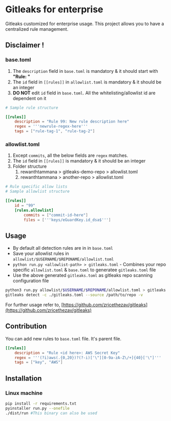# Gitleaks for enterprise

Gitleaks customized for enterprise usage. This project allows you to have a centralized rule management.

## Disclaimer !

### base.toml

1. The `description` field in `base.toml` is mandatory & it should start with **"Rule: <id>"**
1. The `id` field in `[[rules]]` in `allowlist.toml` is mandatory & it should be an integer
1. **DO NOT** edit `id` field in `base.toml`. All the whitelisting/allowlist id are dependent on it

```toml
# Sample rule structure

[[rules]]
    description = "Rule 99: New rule description here"
    regex = '''newrule-regex-here'''
    tags = ["rule-tag-1", "rule-tag-2"]
```

### allowlist.toml

1. Except `commits`, all the below fields are `regex` matches.
1. The `id` field in `[[rules]]` is mandatory & it should be an integer
1. Folder structure
    1. rewanthtammana > gitleaks-demo-repo > allowlist.toml
    1. rewanthtammana > another-repo > allowlist.toml

```toml
# Rule specific allow lists
# Sample allowlist structure

[[rules]]
    id = "99"
    [rules.allowlist]
        commits = ["commit-id-here"]
        files = ['''keys/eGuardKey.id_dsa$''']
```
  
## Usage

* By default all detection rules are in in `base.toml`
* Save your allowlist rules in `allowlist/$USERNAME/$REPONAME/allowlist.toml`
* `python run.py <allowlist-path> > gitleaks.toml` - Combines your repo specific `allowlist.toml` & `base.toml` to generatee `gitleaks.toml` file
* Use the above generated `gitleaks.toml` as gitleaks repo scanning configuration file

```bash
python3 run.py allowlist/$USERNAME/$REPONAME/allowlist.toml > gitleaks.toml
gitleaks detect -c ./gitleaks.toml --source /path/to/repo -v
```

For further usage refer to, [https://github.com/zricethezav/gitleaks](https://github.com/zricethezav/gitleaks)

## Contribution

You can add new rules to `base.toml` file. It's parent file.

```toml
[[rules]]
    description = "Rule <id here>: AWS Secret Key"
    regex = '''(?i)aws(.{0,20})?(?-i)['\"][0-9a-zA-Z\/+]{40}['\"]'''
    tags = ["key", "AWS"]
```
  
## Installation

### Linux machine

```bash
pip install -r requirements.txt
pyinstaller run.py --onefile
./dist/run #This binary can also be used
```

